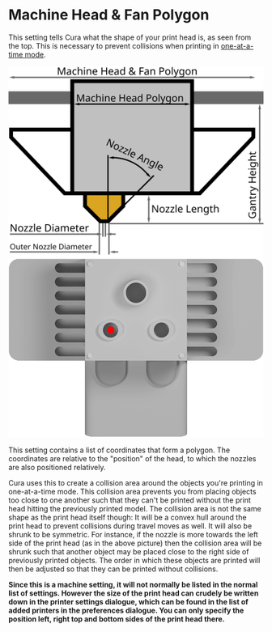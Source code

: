 Machine Head & Fan Polygon
====
This setting tells Cura what the shape of your print head is, as seen from the top. This is necessary to prevent collisions when printing in [one-at-a-time mode](../blackmagic/print_sequence.md).

![Dimensions of the print head](images/head_dimensions.svg)
![Seen from top down, the shape of the print head is relative to the nozzle position](images/machine_head_with_fans_polygon.png)

This setting contains a list of coordinates that form a polygon. The coordinates are relative to the "position" of the head, to which the nozzles are also positioned relatively.

Cura uses this to create a collision area around the objects you're printing in one-at-a-time mode. This collision area prevents you from placing objects too close to one another such that they can't be printed without the print head hitting the previously printed model. The collision area is not the same shape as the print head itself though: It will be a convex hull around the print head to prevent collisions during travel moves as well. It will also be shrunk to be symmetric. For instance, if the nozzle is more towards the left side of the print head (as in the above picture) then the collision area will be shrunk such that another object may be placed close to the right side of previously printed objects. The order in which these objects are printed will then be adjusted so that they can be printed without collisions.

**Since this is a machine setting, it will not normally be listed in the normal list of settings. However the size of the print head can crudely be written down in the printer settings dialogue, which can be found in the list of added printers in the preferences dialogue. You can only specify the position left, right top and bottom sides of the print head there.**